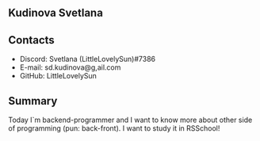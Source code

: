 ## Kudinova Svetlana

## Contacts
* Discord: Svetlana (LittleLovelySun)#7386
* E-mail: sd.kudinova@g,ail.com
* GitHub: LittleLovelySun

## Summary
Today I`m backend-programmer and I want to know more about other side of programming (pun: back-front). I want to study it in RSSchool!

